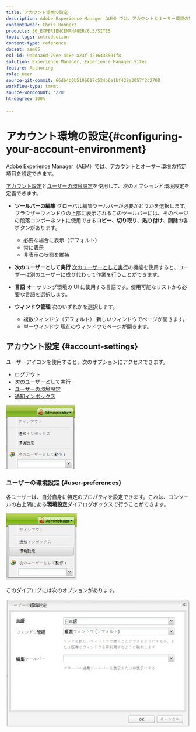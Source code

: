 ```yaml
---
title: アカウント環境の設定
description: Adobe Experience Manager（AEM）では、アカウントとオーサー環境の特定項目を設定できます。
contentOwner: Chris Bohnert
products: SG_EXPERIENCEMANAGER/6.5/SITES
topic-tags: introduction
content-type: reference
docset: aem65
exl-id: 9abdaa6d-79ee-448e-a23f-d216433591f8
solution: Experience Manager, Experience Manager Sites
feature: Authoring
role: User
source-git-commit: 66db4b0b5106617c534b6e1bf428a3057f2c2708
workflow-type: tm+mt
source-wordcount: '228'
ht-degree: 100%

---
```


# アカウント環境の設定{#configuring-your-account-environment}

Adobe Experience Manager（AEM）では、アカウントとオーサー環境の特定項目を設定できます。

[アカウント設定](#account-settings)と[ユーザーの環境設定](#user-preferences)を使用して、次のオプションと環境設定を定義できます。

* **ツールバーの編集**
グローバル編集ツールバーが必要かどうかを選択します。ブラウザーウィンドウの上部に表示されるこのツールバーには、そのページの段落コンポーネントに使用できる**コピー**、**切り取り**、**貼り付け**、**削除**&#x200B;の各ボタンがあります。

   * 必要な場合に表示（デフォルト）
   * 常に表示
   * 非表示の状態を維持

* **次のユーザーとして実行**
[次のユーザーとして実行](/help/sites-administering/security.md#impersonating-another-user)の機能を使用すると、ユーザーは別のユーザーに成り代わって作業を行うことができます。

* **言語**
オーサリング環境の UI に使用する言語です。使用可能なリストから必要な言語を選択します。

* **ウィンドウ管理**
次のいずれかを選択します。

   * 複数ウィンドウ（デフォルト）
新しいウィンドウでページが開きます。
   * 単一ウィンドウ
現在のウィンドウでページが開きます。

## アカウント設定 {#account-settings}

ユーザーアイコンを使用すると、次のオプションにアクセスできます。

* ログアウト
* [次のユーザーとして実行](/help/sites-administering/security.md#impersonating-another-user)
* [ユーザーの環境設定](#user-preferences)
* [通知インボックス](/help/sites-classic-ui-authoring/author-env-inbox.md)

![chlimage_1-122](assets/chlimage_1-122.png)

### ユーザーの環境設定 {#user-preferences}

各ユーザーは、自分自身に特定のプロパティを設定できます。これは、コンソールの右上隅にある&#x200B;**環境設定**&#x200B;ダイアログボックスで行うことができます。

![screen_shot_2012-02-08at105033am](assets/screen_shot_2012-02-08at105033am.png)

このダイアログには次のオプションがあります。

![chlimage_1-123](assets/chlimage_1-123.png)
